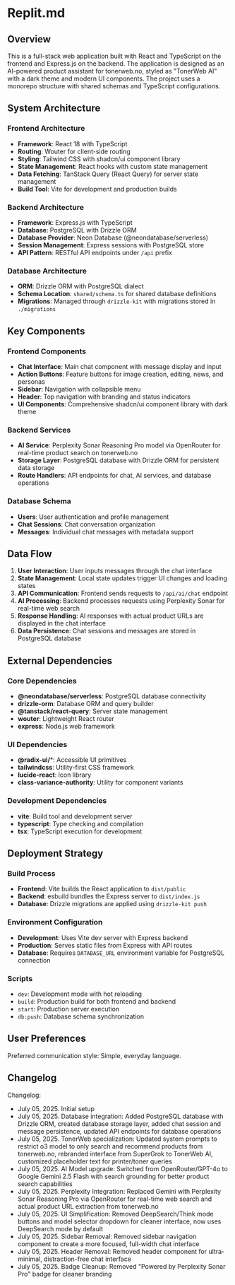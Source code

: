 # Replit.md

## Overview

This is a full-stack web application built with React and TypeScript on the frontend and Express.js on the backend. The application is designed as an AI-powered product assistant for tonerweb.no, styled as "TonerWeb AI" with a dark theme and modern UI components. The project uses a monorepo structure with shared schemas and TypeScript configurations.

## System Architecture

### Frontend Architecture
- **Framework**: React 18 with TypeScript
- **Routing**: Wouter for client-side routing
- **Styling**: Tailwind CSS with shadcn/ui component library
- **State Management**: React hooks with custom state management
- **Data Fetching**: TanStack Query (React Query) for server state management
- **Build Tool**: Vite for development and production builds

### Backend Architecture
- **Framework**: Express.js with TypeScript
- **Database**: PostgreSQL with Drizzle ORM
- **Database Provider**: Neon Database (@neondatabase/serverless)
- **Session Management**: Express sessions with PostgreSQL store
- **API Pattern**: RESTful API endpoints under `/api` prefix

### Database Architecture
- **ORM**: Drizzle ORM with PostgreSQL dialect
- **Schema Location**: `shared/schema.ts` for shared database definitions
- **Migrations**: Managed through `drizzle-kit` with migrations stored in `./migrations`

## Key Components

### Frontend Components
- **Chat Interface**: Main chat component with message display and input
- **Action Buttons**: Feature buttons for image creation, editing, news, and personas
- **Sidebar**: Navigation with collapsible menu
- **Header**: Top navigation with branding and status indicators
- **UI Components**: Comprehensive shadcn/ui component library with dark theme

### Backend Services
- **AI Service**: Perplexity Sonar Reasoning Pro model via OpenRouter for real-time product search on tonerweb.no
- **Storage Layer**: PostgreSQL database with Drizzle ORM for persistent data storage
- **Route Handlers**: API endpoints for chat, AI services, and database operations

### Database Schema
- **Users**: User authentication and profile management
- **Chat Sessions**: Chat conversation organization
- **Messages**: Individual chat messages with metadata support

## Data Flow

1. **User Interaction**: User inputs messages through the chat interface
2. **State Management**: Local state updates trigger UI changes and loading states
3. **API Communication**: Frontend sends requests to `/api/ai/chat` endpoint
4. **AI Processing**: Backend processes requests using Perplexity Sonar for real-time web search
5. **Response Handling**: AI responses with actual product URLs are displayed in the chat interface
6. **Data Persistence**: Chat sessions and messages are stored in PostgreSQL database

## External Dependencies

### Core Dependencies
- **@neondatabase/serverless**: PostgreSQL database connectivity
- **drizzle-orm**: Database ORM and query builder
- **@tanstack/react-query**: Server state management
- **wouter**: Lightweight React router
- **express**: Node.js web framework

### UI Dependencies
- **@radix-ui/***: Accessible UI primitives
- **tailwindcss**: Utility-first CSS framework
- **lucide-react**: Icon library
- **class-variance-authority**: Utility for component variants

### Development Dependencies
- **vite**: Build tool and development server
- **typescript**: Type checking and compilation
- **tsx**: TypeScript execution for development

## Deployment Strategy

### Build Process
- **Frontend**: Vite builds the React application to `dist/public`
- **Backend**: esbuild bundles the Express server to `dist/index.js`
- **Database**: Drizzle migrations are applied using `drizzle-kit push`

### Environment Configuration
- **Development**: Uses Vite dev server with Express backend
- **Production**: Serves static files from Express with API routes
- **Database**: Requires `DATABASE_URL` environment variable for PostgreSQL connection

### Scripts
- `dev`: Development mode with hot reloading
- `build`: Production build for both frontend and backend
- `start`: Production server execution
- `db:push`: Database schema synchronization

## User Preferences

Preferred communication style: Simple, everyday language.

## Changelog

Changelog:
- July 05, 2025. Initial setup
- July 05, 2025. Database integration: Added PostgreSQL database with Drizzle ORM, created database storage layer, added chat session and message persistence, updated API endpoints for database operations
- July 05, 2025. TonerWeb specialization: Updated system prompts to restrict o3 model to only search and recommend products from tonerweb.no, rebranded interface from SuperGrok to TonerWeb AI, customized placeholder text for printer/toner queries
- July 05, 2025. AI Model upgrade: Switched from OpenRouter/GPT-4o to Google Gemini 2.5 Flash with search grounding for better product search capabilities
- July 05, 2025. Perplexity Integration: Replaced Gemini with Perplexity Sonar Reasoning Pro via OpenRouter for real-time web search and actual product URL extraction from tonerweb.no
- July 05, 2025. UI Simplification: Removed DeepSearch/Think mode buttons and model selector dropdown for cleaner interface, now uses DeepSearch mode by default
- July 05, 2025. Sidebar Removal: Removed sidebar navigation component to create a more focused, full-width chat interface
- July 05, 2025. Header Removal: Removed header component for ultra-minimal, distraction-free chat interface
- July 05, 2025. Badge Cleanup: Removed "Powered by Perplexity Sonar Pro" badge for cleaner branding